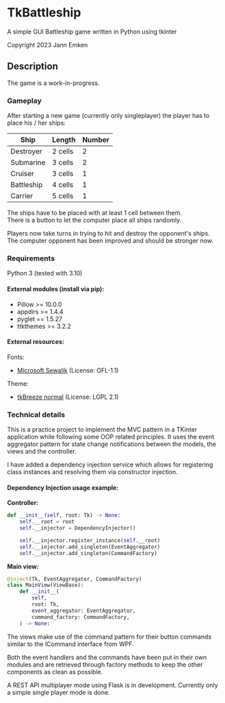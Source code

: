 # TkBattleship
A simple GUI Battleship game written in Python using tkinter

Copyright 2023 Jann Emken

## Description
The game is a work-in-progress.

### Gameplay
After starting a new game (currently only singleplayer) the player has to place his / her ships:

| Ship       | Length  | Number |
|------------|---------|--------|
| Destroyer  | 2 cells | 2      |
| Submarine  | 3 cells | 2      |
| Cruiser    | 3 cells | 1      |
| Battleship | 4 cells | 1      |
| Carrier    | 5 cells | 1      |

The ships have to be placed with at least 1 cell between them.</br>
There is a button to let the computer place all ships randomly.

Players now take turns in trying to hit and destroy the opponent's ships.</br>
The computer opponent has been improved and should be stronger now.

### Requirements
Python 3 (tested with 3.10)

#### External modules (install via pip):
- Pillow >= 10.0.0
- appdirs >= 1.4.4
- pyglet == 1.5.27
- ttkthemes >= 3.2.2

#### External resources:
Fonts:
- [Microsoft Sewalik](https://github.com/microsoft/Selawik) (License: OFL-1.1)


Theme:

- [tkBreeze normal](https://github.com/thindil/tkBreeze) (License: LGPL 2.1)

### Technical details

This is a practice project to implement the MVC pattern in a TKinter application while following some OOP related principles. It uses the event aggregator pattern for state change notifications between the models, the views and the controller.

I have added a dependency injection service which allows for registering class instances and resolving them via constructor injection.

#### Dependency Injection usage example:
**Controller:**
```py
def __init__(self, root: Tk) -> None:
    self.__root = root
    self.__injector = DependencyInjector()

    self.__injector.register_instance(self.__root)
    self.__injector.add_singleton(EventAggregator)
    self.__injector.add_singleton(CommandFactory)
```

**Main view:**
```py
@inject(Tk, EventAggregator, CommandFactory)
class MainView(ViewBase):
    def __init__(
        self,
        root: Tk,
        event_aggregator: EventAggregator,
        command_factory: CommandFactory,
    ) -> None:
```


The views make use of the command pattern for their button commands similar to the ICommand interface from WPF.

Both the event handlers and the commands have been put in their own modules and are retrieved through factory methods to keep the other components as clean as possible.

A REST API multiplayer mode using Flask is in development. Currently only a simple single player mode is done.
